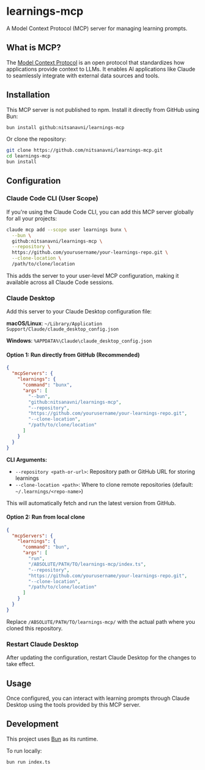 # learnings-mcp

A Model Context Protocol (MCP) server for managing learning prompts.

## What is MCP?

The [Model Context Protocol](https://modelcontextprotocol.io) is an open protocol that standardizes how applications provide context to LLMs. It enables AI applications like Claude to seamlessly integrate with external data sources and tools.

## Installation

This MCP server is not published to npm. Install it directly from GitHub using Bun:

```bash
bun install github:nitsanavni/learnings-mcp
```

Or clone the repository:

```bash
git clone https://github.com/nitsanavni/learnings-mcp.git
cd learnings-mcp
bun install
```

## Configuration

### Claude Code CLI (User Scope)

If you're using the Claude Code CLI, you can add this MCP server globally for all your projects:

```bash
claude mcp add --scope user learnings bunx \
  --bun \
  github:nitsanavni/learnings-mcp \
  --repository \
  https://github.com/yourusername/your-learnings-repo.git \
  --clone-location \
  /path/to/clone/location
```

This adds the server to your user-level MCP configuration, making it available across all Claude Code sessions.

### Claude Desktop

Add this server to your Claude Desktop configuration file:

**macOS/Linux**: `~/Library/Application Support/Claude/claude_desktop_config.json`

**Windows**: `%APPDATA%\Claude\claude_desktop_config.json`

#### Option 1: Run directly from GitHub (Recommended)

```json
{
  "mcpServers": {
    "learnings": {
      "command": "bunx",
      "args": [
        "--bun",
        "github:nitsanavni/learnings-mcp",
        "--repository",
        "https://github.com/yourusername/your-learnings-repo.git",
        "--clone-location",
        "/path/to/clone/location"
      ]
    }
  }
}
```

**CLI Arguments:**
- `--repository <path-or-url>`: Repository path or GitHub URL for storing learnings
- `--clone-location <path>`: Where to clone remote repositories (default: `~/.learnings/<repo-name>`)

This will automatically fetch and run the latest version from GitHub.

#### Option 2: Run from local clone

```json
{
  "mcpServers": {
    "learnings": {
      "command": "bun",
      "args": [
        "run",
        "/ABSOLUTE/PATH/TO/learnings-mcp/index.ts",
        "--repository",
        "https://github.com/yourusername/your-learnings-repo.git",
        "--clone-location",
        "/path/to/clone/location"
      ]
    }
  }
}
```

Replace `/ABSOLUTE/PATH/TO/learnings-mcp/` with the actual path where you cloned this repository.

### Restart Claude Desktop

After updating the configuration, restart Claude Desktop for the changes to take effect.

## Usage

Once configured, you can interact with learning prompts through Claude Desktop using the tools provided by this MCP server.

## Development

This project uses [Bun](https://bun.com) as its runtime.

To run locally:

```bash
bun run index.ts
```
